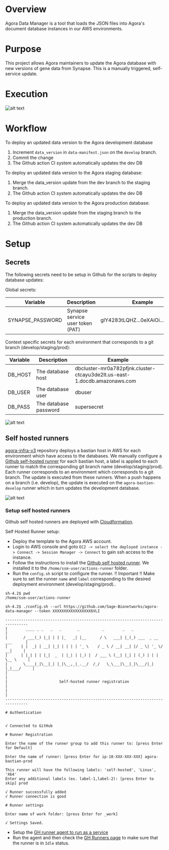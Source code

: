 # Overview
Agora Data Manager is a tool that loads the JSON files into Agora's document database
instances in our AWS environments.

# Purpose
This project allows Agora maintainers to update the Agora database with
new versions of gene data from Synapse.  This is a manually triggered,
self-service update.

# Execution

![alt text][db_update]

# Workflow

To deploy an updated data version to the Agora development database
1. Increment `data_version` in `data-manifest.json` on the `develop` branch.
2. Commit the change
3. The Github action CI system automatically updates the dev DB


To deploy an updated data version to the Agora staging database:
1. Merge the data_version update from the dev branch to the staging branch.
2. The Github action CI system automatically updates the dev DB

To deploy an updated data version to the Agora production database:
1. Merge the data_version update from the staging branch to the production branch.
2. The Github action CI system automatically updates the dev DB


# Setup

## Secrets

The following secrets need to be setup in Github for the scripts to deploy database updates:

Global secrets:

| Variable             | Description                      | Example                          |
|----------------------|----------------------------------|----------------------------------|
| SYNAPSE_PASSWORD     | Synapse service user token (PAT) | glY4283tLQHZ...0eXAiOi...JKV1QiL |


Context specific secrets for each environment that corresponds to a git branch (develop/staging/prod):

| Variable  | Description                 | Example                                                                   |
|-----------|-----------------------------|---------------------------------------------------------------------------|
| DB_HOST   | The database host           | dbcluster-mr0a782pfjnk.cluster-ctcayu3de2lt.us-east-1.docdb.amazonaws.com |
| DB_USER   | The database user           | dbuser                                                                    |
| DB_PASS   | The database password       | supersecret                                                               |


![alt text][github_secrets]


## Self hosted runners

[agora-infra-v3] repository deploys a bastian host in AWS for each environment which have access to
the databases.  We manually configure a [Github self-hosted runner](https://docs.github.com/en/actions/hosting-your-own-runners)
for each bastian host, a label is applied to each runner to match the corresponding git branch name (develop/staging/prod).
Each runner corresponds to an environment which corresponds to a git branch. The update is
executed from these runners.  When a push happens on a branch (i.e. develop), the update
is executed on the `agora-bastion-develop` runner which in turn updates the development database.


![alt text][self_hosted_runners]


### Setup self hosted runners

Github self hosted runners are deployed with [Cloudformation](https://github.com/Sage-Bionetworks-IT/agora-infra-v3/blob/dev/src/bastion_stack.py).

Self Hosted Runner setup:
* Deploy the template to the Agora AWS account.
* Login to AWS console and goto `EC2 -> select the deployed instance -> Connect -> Session Manager -> Connect` to gain ssh access to the instance.
* Follow the instructions to install the [Github self hosted runner](https://docs.github.com/en/actions/hosting-your-own-runners/managing-self-hosted-runners/adding-self-hosted-runners#adding-a-self-hosted-runner-to-a-repository).  We installed it to the `/home/ssm-user/actions-runner` folder.
* Run the `config.sh` script to configure the runner.  !! Important !! Make sure to set the runner `name` and `label` corresponding to the desired deployment environment (develop/staging/prod)..
```text
sh-4.2$ pwd
/home/ssm-user/actions-runner

sh-4.2$ ./config.sh --url https://github.com/Sage-Bionetworks/agora-data-manager --token XXXXXXXXXXXXXXXXX6VLI

--------------------------------------------------------------------------------
|        ____ _ _   _   _       _          _        _   _                      |
|       / ___(_) |_| | | |_   _| |__      / \   ___| |_(_) ___  _ __  ___      |
|      | |  _| | __| |_| | | | | '_ \    / _ \ / __| __| |/ _ \| '_ \/ __|     |
|      | |_| | | |_|  _  | |_| | |_) |  / ___ \ (__| |_| | (_) | | | \__ \     |
|       \____|_|\__|_| |_|\__,_|_.__/  /_/   \_\___|\__|_|\___/|_| |_|___/     |
|                                                                              |
|                       Self-hosted runner registration                        |
|                                                                              |
--------------------------------------------------------------------------------

# Authentication


√ Connected to GitHub

# Runner Registration

Enter the name of the runner group to add this runner to: [press Enter for Default]

Enter the name of runner: [press Enter for ip-10-XXX-XXX-XXX] agora-bastian-prod

This runner will have the following labels: 'self-hosted', 'Linux', 'X64'
Enter any additional labels (ex. label-1,label-2): [press Enter to skip] prod

√ Runner successfully added
√ Runner connection is good

# Runner settings

Enter name of work folder: [press Enter for _work]

√ Settings Saved.
```
* Setup the [GH runner agent to run as a service](https://docs.github.com/en/actions/hosting-your-own-runners/managing-self-hosted-runners/configuring-the-self-hosted-runner-application-as-a-service)
* Run the agent and then check the [GH Runners page](https://github.com/Sage-Bionetworks/agora-data-manager/settings/actions/runners) to make sure that the runner is in `Idle` status.

[db_update]: agora-db-update.drawio.png "update diagram"
[github_secrets]: github_secrets.png "github secrets screen"
[self_hosted_runners]: self-hosted-runners.png "self hosted runners"
[agora-infra-v3]: https://github.com/Sage-Bionetworks-IT/agora-infra-v3 "agora-infra-v3 repository"
[Github self-hosted runners]: https://docs.github.com/en/actions/hosting-your-own-runners/managing-self-hosted-runners/about-self-hosted-runners#about-self-hosted-runners
